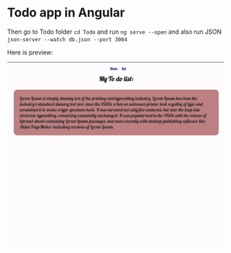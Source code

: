 # Todo app in Angular


Then go to Todo folder `cd Todo` and run `ng serve --open` and also run JSON `json-server --watch db.json --port 3004`

Here is preview: 

![ Alt text](Todo.gif)


